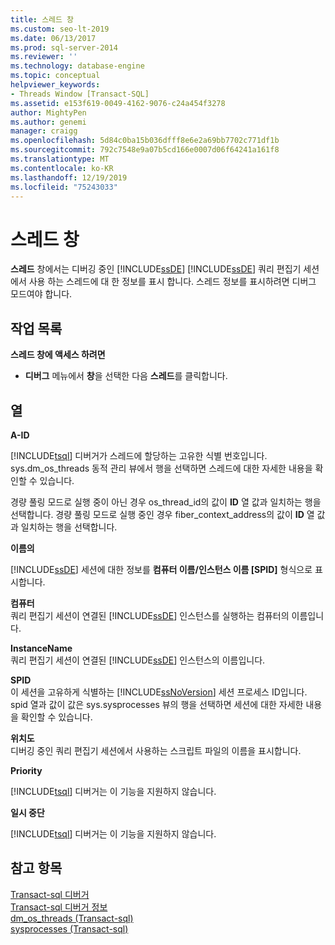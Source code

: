 ```yaml
---
title: 스레드 창
ms.custom: seo-lt-2019
ms.date: 06/13/2017
ms.prod: sql-server-2014
ms.reviewer: ''
ms.technology: database-engine
ms.topic: conceptual
helpviewer_keywords:
- Threads Window [Transact-SQL]
ms.assetid: e153f619-0049-4162-9076-c24a454f3278
author: MightyPen
ms.author: genemi
manager: craigg
ms.openlocfilehash: 5d84c0ba15b036dfff8e6e2a69bb7702c771df1b
ms.sourcegitcommit: 792c7548e9a07b5cd166e0007d06f64241a161f8
ms.translationtype: MT
ms.contentlocale: ko-KR
ms.lasthandoff: 12/19/2019
ms.locfileid: "75243033"
---
```

# <a name="threads-window"></a>스레드 창
  **스레드** 창에서는 디버깅 중인 [!INCLUDE[ssDE](../../includes/ssde-md.md)] [!INCLUDE[ssDE](../../includes/ssde-md.md)] 쿼리 편집기 세션에서 사용 하는 스레드에 대 한 정보를 표시 합니다. 스레드 정보를 표시하려면 디버그 모드여야 합니다.  
  
## <a name="task-list"></a>작업 목록  
 **스레드 창에 액세스 하려면**  
  
-   
  **디버그** 메뉴에서 **창**을 선택한 다음 **스레드**를 클릭합니다.  
  
## <a name="columns"></a>열  
 **A-ID**  
 
  [!INCLUDE[tsql](../../includes/tsql-md.md)] 디버거가 스레드에 할당하는 고유한 식별 번호입니다. sys.dm_os_threads 동적 관리 뷰에서 행을 선택하면 스레드에 대한 자세한 내용을 확인할 수 있습니다.  
  
 경량 풀링 모드로 실행 중이 아닌 경우 os_thread_id의 값이 **ID** 열 값과 일치하는 행을 선택합니다. 경량 풀링 모드로 실행 중인 경우 fiber_context_address의 값이 **ID** 열 값과 일치하는 행을 선택합니다.  
  
 **이름의**  
 
  [!INCLUDE[ssDE](../../includes/ssde-md.md)] 세션에 대한 정보를 **컴퓨터 이름/인스턴스 이름 [SPID]** 형식으로 표시합니다.  
  
 **컴퓨터**  
 쿼리 편집기 세션이 연결된 [!INCLUDE[ssDE](../../includes/ssde-md.md)] 인스턴스를 실행하는 컴퓨터의 이름입니다.  
  
 **InstanceName**  
 쿼리 편집기 세션이 연결된 [!INCLUDE[ssDE](../../includes/ssde-md.md)] 인스턴스의 이름입니다.  
  
 **SPID**  
 이 세션을 고유하게 식별하는 [!INCLUDE[ssNoVersion](../../includes/ssnoversion-md.md)] 세션 프로세스 ID입니다. spid 열과 값이 값은 sys.sysprocesses 뷰의 행을 선택하면 세션에 대한 자세한 내용을 확인할 수 있습니다.  
  
 **위치도**  
 디버깅 중인 쿼리 편집기 세션에서 사용하는 스크립트 파일의 이름을 표시합니다.  
  
 **Priority**  
 
  [!INCLUDE[tsql](../../includes/tsql-md.md)] 디버거는 이 기능을 지원하지 않습니다.  
  
 **일시 중단**  
 
  [!INCLUDE[tsql](../../includes/tsql-md.md)] 디버거는 이 기능을 지원하지 않습니다.  
  
## <a name="see-also"></a>참고 항목  
 [Transact-sql 디버거](transact-sql-debugger.md)   
 [Transact-sql 디버거 정보](transact-sql-debugger-information.md)   
 [dm_os_threads &#40;Transact-sql&#41;](/sql/relational-databases/system-dynamic-management-views/sys-dm-os-threads-transact-sql)   
 [sysprocesses &#40;Transact-sql&#41;](/sql/relational-databases/system-compatibility-views/sys-sysprocesses-transact-sql)  
